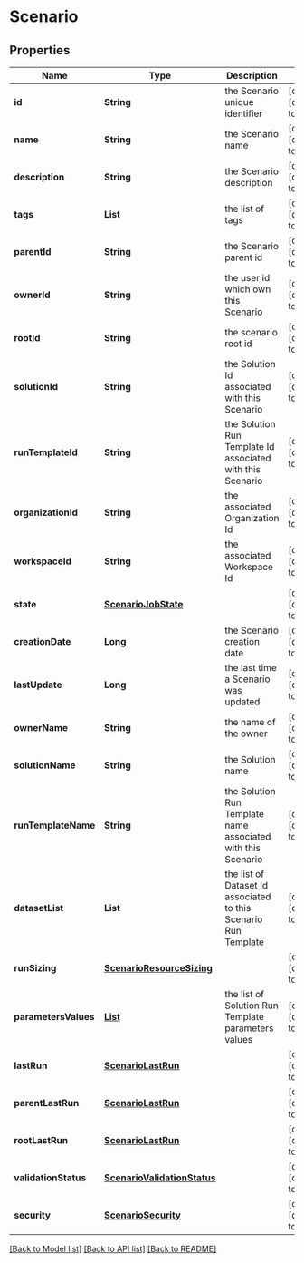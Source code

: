 # Scenario
## Properties

Name | Type | Description | Notes
------------ | ------------- | ------------- | -------------
**id** | **String** | the Scenario unique identifier | [optional] [default to null]
**name** | **String** | the Scenario name | [optional] [default to null]
**description** | **String** | the Scenario description | [optional] [default to null]
**tags** | **List** | the list of tags | [optional] [default to null]
**parentId** | **String** | the Scenario parent id | [optional] [default to null]
**ownerId** | **String** | the user id which own this Scenario | [optional] [default to null]
**rootId** | **String** | the scenario root id | [optional] [default to null]
**solutionId** | **String** | the Solution Id associated with this Scenario | [optional] [default to null]
**runTemplateId** | **String** | the Solution Run Template Id associated with this Scenario | [optional] [default to null]
**organizationId** | **String** | the associated Organization Id | [optional] [default to null]
**workspaceId** | **String** | the associated Workspace Id | [optional] [default to null]
**state** | [**ScenarioJobState**](ScenarioJobState.md) |  | [optional] [default to null]
**creationDate** | **Long** | the Scenario creation date | [optional] [default to null]
**lastUpdate** | **Long** | the last time a Scenario was updated | [optional] [default to null]
**ownerName** | **String** | the name of the owner | [optional] [default to null]
**solutionName** | **String** | the Solution name | [optional] [default to null]
**runTemplateName** | **String** | the Solution Run Template name associated with this Scenario | [optional] [default to null]
**datasetList** | **List** | the list of Dataset Id associated to this Scenario Run Template | [optional] [default to null]
**runSizing** | [**ScenarioResourceSizing**](ScenarioResourceSizing.md) |  | [optional] [default to null]
**parametersValues** | [**List**](ScenarioRunTemplateParameterValue.md) | the list of Solution Run Template parameters values | [optional] [default to null]
**lastRun** | [**ScenarioLastRun**](ScenarioLastRun.md) |  | [optional] [default to null]
**parentLastRun** | [**ScenarioLastRun**](ScenarioLastRun.md) |  | [optional] [default to null]
**rootLastRun** | [**ScenarioLastRun**](ScenarioLastRun.md) |  | [optional] [default to null]
**validationStatus** | [**ScenarioValidationStatus**](ScenarioValidationStatus.md) |  | [optional] [default to null]
**security** | [**ScenarioSecurity**](ScenarioSecurity.md) |  | [optional] [default to null]

[[Back to Model list]](../README.md#documentation-for-models) [[Back to API list]](../README.md#documentation-for-api-endpoints) [[Back to README]](../README.md)

